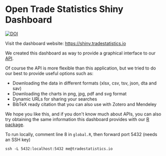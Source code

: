 # Open Trade Statistics Shiny Dashboard

[![DOI](https://zenodo.org/badge/DOI/10.5281/zenodo.3738793.svg)](https://doi.org/10.5281/zenodo.3738793)

Visit the dashboard website: https://shiny.tradestatistics.io

We created this dashboard as  way to provide a graphical interface to our [API](https://api.tradestatistics.io).

Of course the API is more flexible than this application, but we tried to do our best to provide useful options such as: 

* Downloading the data in different formats (xlsx, csv, tsv, json, dta and sav)
* Downloading the charts in png, jpg, pdf and svg format
* Dynamic URLs for sharing your searches
* BibTeX ready citation that you can also use with Zotero and Mendeley

We hope you like this, and if you don't know much about APIs, you can also try obtaining the same information this dashboard provides with our [R package](https://github.com/ropensci/tradestatistics/).

To run locally, comment line 8 in `global.R`, then forward port 5432 (needs an SSH key)
```
ssh -L 5432:localhost:5432 me@tradestatistics.io
```
